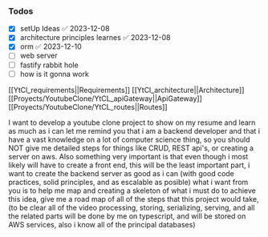### Todos
- [x] setUp Ideas ✅ 2023-12-08
- [x] architecture principles learnes ✅ 2023-12-08
- [x] orm ✅ 2023-12-10
- [ ] web server
- [ ] fastify rabbit hole
- [ ] how is it gonna work

[[YtCl_requirements||Requirements]]
[[YtCl_architecture||Architecture]]
[[Proyects/YoutubeClone/YtCL_apiGateway||ApiGateway]] 
[[Proyects/YoutubeClone/YtCL_routes||Routes]] 


I want to develop a youtube clone project to show on my resume and learn as much as i can let me remind you that i am a backend developer and that i have a vast knowledge on a lot of computer science thing, so you should NOT give me detailed steps for things like CRUD, REST api's, or creating a server on aws. Also something very important is that even though i most likely will have to create a front end, this will be the least important part, i want to create the backend server as good as i can (with good code practices, solid principles, and as escalable as posible) what i want from you is to help me map and creating a skeleton of what i must do to achieve this idea, give me a road map of all of the steps that this project would take, (to be clear all of the video processing, storing, serializing, serving, and all the related parts will be done by me on typescript, and will be stored on AWS services, also i know all of the principal databases)
